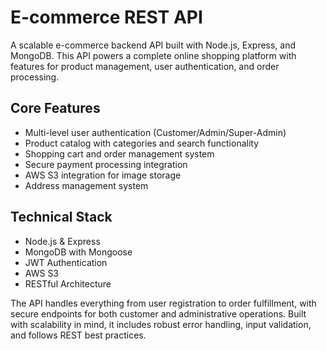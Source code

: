 # E-commerce REST API

A scalable e-commerce backend API built with Node.js, Express, and MongoDB. This API powers a complete online shopping platform with features for product management, user authentication, and order processing.

## Core Features

- Multi-level user authentication (Customer/Admin/Super-Admin)
- Product catalog with categories and search functionality
- Shopping cart and order management system
- Secure payment processing integration
- AWS S3 integration for image storage
- Address management system

## Technical Stack

- Node.js & Express
- MongoDB with Mongoose
- JWT Authentication
- AWS S3
- RESTful Architecture

The API handles everything from user registration to order fulfillment, with secure endpoints for both customer and administrative operations. Built with scalability in mind, it includes robust error handling, input validation, and follows REST best practices.

